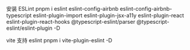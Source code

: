 安装 ESLint
pnpm i eslint eslint-config-airbnb eslint-config-airbnb-typescript eslint-plugin-import eslint-plugin-jsx-a11y eslint-plugin-react eslint-plugin-react-hooks @typescript-eslint/parser @typescript-eslint/eslint-plugin -D

vite 支持 eslint
pnpm i vite-plugin-eslint -D